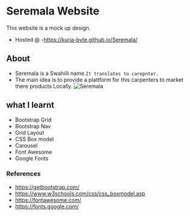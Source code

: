 # Seremala Website
This website is a mock up design.
- Hosted @ -https://kuria-byte.github.io/Seremala/

## About
- Seremala is a Swahiili name.`It translates to carepnter.`
- The main idea is to provide a plattform for this carpenters to market there products Locally.
![Seremala](https://user-images.githubusercontent.com/61579772/83940264-ea7c0f80-a815-11ea-848d-7b7a910937a2.jpg)

## what I learnt
- Bootstrap Grid
- Bootstrap Nav
- Grid Layout
- CSS Box model
- Carousel
- Font Awesome
- Google Fonts



### References
- https://getbootstrap.com/
- https://www.w3schools.com/css/css_boxmodel.asp
- https://fontawesome.com/
- https://fonts.google.com/

